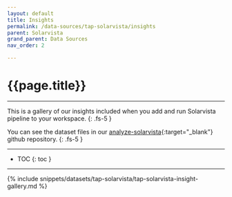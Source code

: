```yaml
---
layout: default
title: Insights
permalink: /data-sources/tap-solarvista/insights
parent: Solarvista
grand_parent: Data Sources
nav_order: 2

---
```


# {{page.title}}

---

This is a gallery of our insights included when you add and run Solarvista pipeline to your workspace.
{: .fs-5 }

You can see the dataset files in our [analyze-solarvista](https://github.com/Matatika/analyze-solarvista){:target="_blank"} github repository.
{: .fs-5 }

---

- TOC
{: toc }

---

{% include snippets/datasets/tap-solarvista/tap-solarvista-insight-gallery.md %}
